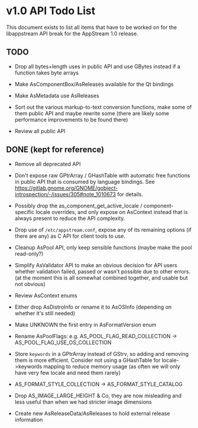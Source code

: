 v1.0 API Todo List
==================

This document exists to list all items that have to be worked on for the
libappstream API break for the AppStream 1.0 release.


## TODO

 * Drop all bytes+length uses in public API and use GBytes instead if a function takes byte arrays

 * Make AsComponentBox/AsReleases available for the Qt bindings

 * Make AsMetadata use AsReleases

 * Sort out the various markup-to-text conversion functions, make some of them public API and maybe rewrite some
   (there are likely some performance improvements to be found there)

 * Review all public API


## DONE (kept for reference)

 * Remove all deprecated API

 * Don't expose raw GPtrArray / GHashTable with automatic free functions in public API
   that is consumed by language bindings. See https://gitlab.gnome.org/GNOME/gobject-introspection/-/issues/305#note_1010673
   for details.

 * Possibly drop the as_component_get_active_locale / component-specific locale overrides, and only expose on AsContext
   instead that is always present to reduce the API complexity.

 * Drop use of `/etc/appstream.conf`, expose any of its remaining options (if there are any) as C API
   for client tools to use.

 * Cleanup AsPool API, only keep sensible functions (maybe make the pool read-only?)

 * Simplify AsValidator API to make an obvious decision for API users whether validation failed, passed or wasn't possible due to other errors.
   (at the moment this is all somewhat combined together, and usable but not obvious)

 * Review AsContext enums

 * Either drop AsDistroInfo or rename it to AsOSInfo (depending on whether it's still needed)

 * Make UNKNOWN the first entry in AsFormatVersion enum

 * Rename AsPoolFlags: e.g. AS_POOL_FLAG_READ_COLLECTION -> AS_POOL_FLAG_USE_OS_COLLECTION

 * Store `keywords` in a GPtrArray instead of GStrv, so adding and removing them is more efficient. Consider not using a
   GHashTable for locale->keywords mapping to reduce memory usage (as often we will only have very few locale and need them rarely)

 * AS_FORMAT_STYLE_COLLECTION -> AS_FORMAT_STYLE_CATALOG

 * Drop AS_IMAGE_LARGE_HEIGHT & Co, they are now misleading and less useful than when we had stricter image dimensions

 * Create new AsReleaseData/AsReleases to hold external release information
